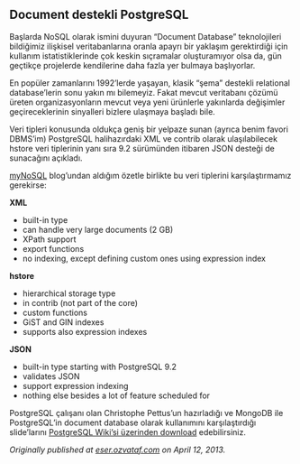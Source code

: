 ## Document destekli PostgreSQL

Başlarda NoSQL olarak ismini duyuran “Document Database” teknolojileri bildiğimiz ilişkisel veritabanlarına oranla apayrı bir yaklaşım gerektirdiği için kullanım istatistiklerinde çok keskin sıçramalar oluşturamıyor olsa da, gün geçtikçe projelerde kendilerine daha fazla yer bulmaya başlıyorlar.

En popüler zamanlarını 1992’lerde yaşayan, klasik “şema” destekli relational database’lerin sonu yakın mı bilemeyiz. Fakat mevcut veritabanı çözümü üreten organizasyonların mevcut veya yeni ürünlerle yakınlarda değişimler geçireceklerinin sinyalleri bizlere ulaşmaya başladı bile.

Veri tipleri konusunda oldukça geniş bir yelpaze sunan (ayrıca benim favori DBMS’im) PostgreSQL halihazırdaki XML ve contrib olarak ulaşılabilecek hstore veri tiplerinin yanı sıra 9.2 sürümünden itibaren JSON desteği de sunacağını açıkladı.

[myNoSQL](http://nosql.mypopescu.com/post/47692111874/posgresql-as-a-schemaless-database) blog’undan aldığım özetle birlikte bu veri tiplerini karşılaştırmamız gerekirse:

**XML**

*   built-in type
*   can handle very large documents (2 GB)
*   XPath support
*   export functions
*   no indexing, except defining custom ones using expression index

**hstore**

*   hierarchical storage type
*   in contrib (not part of the core)
*   custom functions
*   GiST and GIN indexes
*   supports also expression indexes

**JSON**

*   built-in type starting with PostgreSQL 9.2
*   validates JSON
*   support expression indexing
*   nothing else besides a lot of feature scheduled for

PostgreSQL çalışanı olan Christophe Pettus’un hazırladığı ve MongoDB ile PostgreSQL’in document database olarak kullanımını karşılaştırdığı slide’larını [PostgreSQL Wiki’si üzerinden download](https://wiki.postgresql.org/images/b/b4/Pg-as-nosql-pgday-fosdem-2013.pdf) edebilirsiniz.

*Originally published at* [*eser.ozvataf.com*](http://eser.ozvataf.com/document-destekli-postgresql/) *on April 12, 2013.*